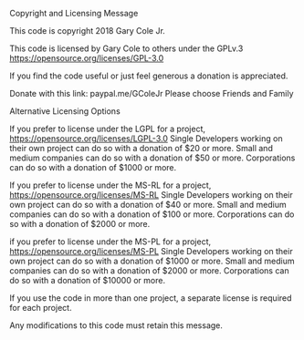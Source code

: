 Copyright and Licensing Message

This code is copyright 2018 Gary Cole Jr.

This code is licensed by Gary Cole to others under the GPLv.3 https://opensource.org/licenses/GPL-3.0 

If you find the code useful or just feel generous a donation is appreciated.

Donate with this link: paypal.me/GColeJr Please choose Friends and Family

Alternative Licensing Options

If you prefer to license under the LGPL for a project, https://opensource.org/licenses/LGPL-3.0 
Single Developers working on their own project can do so with a donation of $20 or more. 
Small and medium companies can do so with a donation of $50 or more. 
Corporations can do so with a donation of $1000 or more.

If you prefer to license under the MS-RL for a project, https://opensource.org/licenses/MS-RL 
Single Developers working on their own project can do so with a donation of $40 or more. 
Small and medium companies can do so with a donation of $100 or more. 
Corporations can do so with a donation of $2000 or more.

if you prefer to license under the MS-PL for a project, https://opensource.org/licenses/MS-PL 
Single Developers working on their own project can do so with a donation of $1000 or more. 
Small and medium companies can do so with a donation of $2000 or more. 
Corporations can do so with a donation of $10000 or more.

If you use the code in more than one project, a separate license is required for each project.

Any modifications to this code must retain this message. 